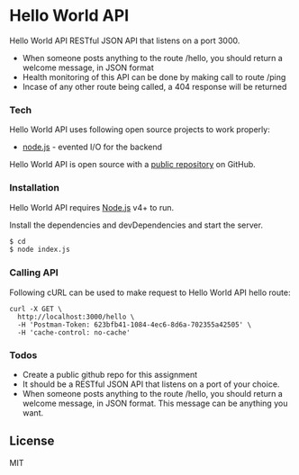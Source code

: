 # Hello World API

Hello World API RESTful JSON API that listens on a port 3000.

  - When someone posts anything to the route /hello, you should return a welcome message, in JSON format
  - Health monitoring of this API can be done by making call to route /ping
  - Incase of any other route being called, a 404 response will be returned

### Tech

Hello World API uses following open source projects to work properly:

* [node.js] - evented I/O for the backend

Hello World API is open source with a [public repository][hello] on GitHub.

### Installation

Hello World API requires [Node.js](https://nodejs.org/) v4+ to run.

Install the dependencies and devDependencies and start the server.

```sh
$ cd 
$ node index.js
```

### Calling API

Following cURL can be used to make request to Hello World API hello route:
```
curl -X GET \
  http://localhost:3000/hello \
  -H 'Postman-Token: 623bfb41-1084-4ec6-8d6a-702355a42505' \
  -H 'cache-control: no-cache'
```

### Todos

 - Create a public github repo for this assignment
 - It should be a RESTful JSON API that listens on a port of your choice. 
 - When someone posts anything to the route /hello, you should return a welcome message, in JSON format. This message can be anything you want. 

License
----

MIT

   [hello]: <https://github.com/RishiGhosh92/Node-MasterClass/tree/assignment-1>
   [node.js]: <http://nodejs.org>